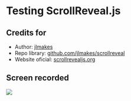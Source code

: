 # Testing ScrollReveal.js

## Credits for

- Author: [jlmakes](https://github.com/jlmakes)
- Repo library: [github.com/jlmakes/scrollreveal](https://github.com/jlmakes/scrollreveal)
- Website oficial: [scrollrevealjs.org](https://scrollrevealjs.org/)

## Screen recorded
![](./screenshot/screenrecorded.gif)
